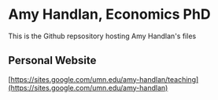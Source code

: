 # Amy Handlan, Economics PhD
This is the Github repsository hosting Amy Handlan's files

## Personal Website
[https://sites.google.com/umn.edu/amy-handlan/teaching](https://sites.google.com/umn.edu/amy-handlan)
